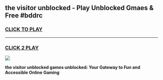 
## the visitor unblocked - Play Unblocked Gmaes & Free #bddrc
<h3>
<a href="https://news.freeplayer.one?title=the_visitor_unblocked&ref=24F">CLICK TO PLAY</a></h3>
<hr>

<h3>
<a href="https://news.freeplayer.one?title=the_visitor_unblocked&ref=24F">CLICK 2 PLAY</a>
  
</h3>

<a href="https://news.freeplayer.one?title=the_visitor_unblocked&ref=24F/"><img src="https://clearcache.store/games.png"></a>


**the visitor unblocked games unblocked: Your Gateway to Fun and Accessible Online Gaming**
